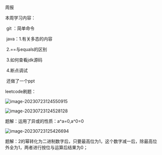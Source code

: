 周报

本周学习内容：

​		git ：简单命令

​		java：1.有关多态的内容

​					2.==与equals的区别

​					3.如何查看jdk源码

​					4.断点调试

​	还做了一个ppt

leetcode刷题：

![image-20230723124550915](C:\Users\互联网带绅士\AppData\Roaming\Typora\typora-user-images\image-20230723124550915.png)

![image-20230723124528128](C:\Users\互联网带绅士\AppData\Roaming\Typora\typora-user-images\image-20230723124528128.png)

题解：运用了异或的性质：a^a=0,a^0=0



![image-20230723125426694](C:\Users\互联网带绅士\AppData\Roaming\Typora\typora-user-images\image-20230723125426694.png)

题解：2的幂转化为二进制数字后，只要最高位为1，这个数字减一后，除最高位外全为1，两者进行按位与运算后结果为0；
